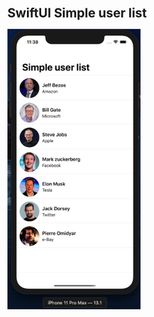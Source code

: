 # SwiftUI Simple user list

<img src="https://raw.githubusercontent.com/saizonou/swiftUI-Simple-List/master/Screen%20Shot%202020-05-12%20at%2011.38.23%20PM.png" width="300">

